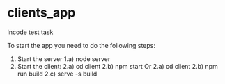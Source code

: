 # clients_app
Incode test task

To start the app you need to do the following steps:
1) Start the server
 1.a) node server
2) Start the client:
 2.a) cd client
 2.b) npm start
Or
 2.a) cd client
 2.b) npm run build
 2.c) serve -s build 
